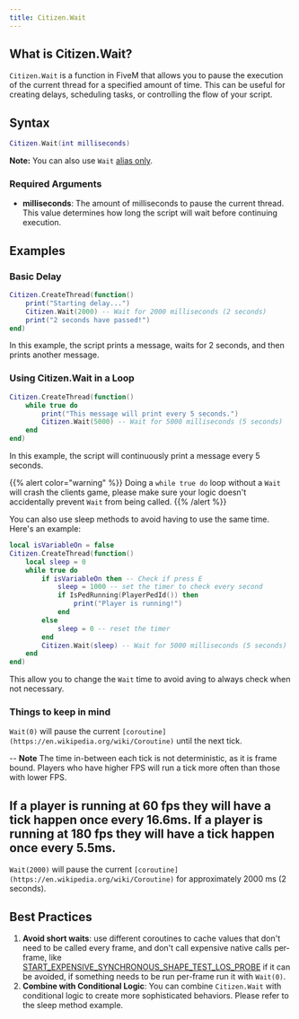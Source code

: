 ```yaml
---
title: Citizen.Wait
---
```


## What is Citizen.Wait?

`Citizen.Wait` is a function in FiveM that allows you to pause the execution of the current thread for a specified amount of time. This can be useful for creating delays, scheduling tasks, or controlling the flow of your script.

## Syntax

```lua
Citizen.Wait(int milliseconds)
```

**Note:** You can also use `Wait` [alias only](https://github.com/citizenfx/fivem/blob/b998343017fc89c6b27b7011ec5be789560c7313/data/shared/citizen/scripting/lua/scheduler.lua#L135).

### Required Arguments

- **milliseconds**: The amount of milliseconds to pause the current thread. This value determines how long the script will wait before continuing execution.

## Examples

### Basic Delay

```lua
Citizen.CreateThread(function()
    print("Starting delay...")
    Citizen.Wait(2000) -- Wait for 2000 milliseconds (2 seconds)
    print("2 seconds have passed!")
end)
```

In this example, the script prints a message, waits for 2 seconds, and then prints another message.

### Using Citizen.Wait in a Loop

```lua
Citizen.CreateThread(function()
    while true do
        print("This message will print every 5 seconds.")
        Citizen.Wait(5000) -- Wait for 5000 milliseconds (5 seconds)
    end
end)
```

In this example, the script will continuously print a message every 5 seconds.

{{% alert color="warning" %}}
Doing a `while true do` loop without a `Wait` will crash the clients game, please make sure your logic doesn't accidentally prevent `Wait` from being called. 
{{% /alert %}}

You can also use sleep methods to avoid having to use the same time. Here's an example:

```lua
local isVariableOn = false
Citizen.CreateThread(function()
    local sleep = 0
    while true do
        if isVariableOn then -- Check if press E
            sleep = 1000 -- set the timer to check every second
            if IsPedRunning(PlayerPedId()) then
                print("Player is running!")
            end
        else
            sleep = 0 -- reset the timer
        end
        Citizen.Wait(sleep) -- Wait for 5000 milliseconds (5 seconds)
    end
end)
```

This allow you to change the `Wait` time to avoid aving to always check when not necessary.

### Things to keep in mind

`Wait(0)` will pause the current `[coroutine](https://en.wikipedia.org/wiki/Coroutine)` until the next tick.

--
**Note** 
The time in-between each tick is not deterministic, as it is frame bound. Players who have higher FPS will run a tick more often than those with lower FPS.

If a player is running at 60 fps they will have a tick happen once every 16.6ms.
If a player is running at 180 fps they will have a tick happen once every 5.5ms.
--

`Wait(2000)` will pause the current `[coroutine](https://en.wikipedia.org/wiki/Coroutine)` for approximately 2000 ms (2 seconds).

## Best Practices

1. **Avoid short waits**: use different coroutines to cache values that don't need to be called every frame, and don't call expensive native calls per-frame, like [START_EXPENSIVE_SYNCHRONOUS_SHAPE_TEST_LOS_PROBE](https://docs.fivem.net/natives/?_0x377906D8A31E5586) if it can be avoided, if something needs to be run per-frame run it with `Wait(0)`.
2. **Combine with Conditional Logic**: You can combine `Citizen.Wait` with conditional logic to create more sophisticated behaviors. Please refer to the sleep method example.
